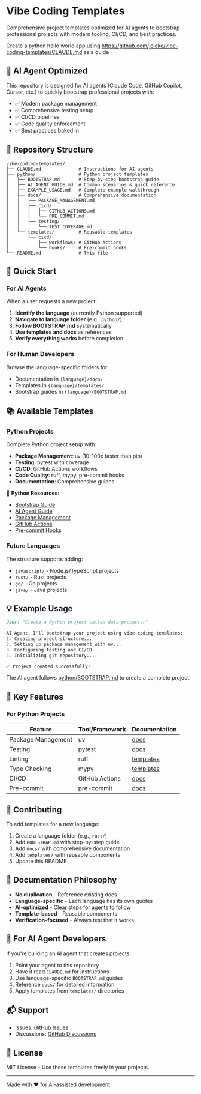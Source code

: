 # Vibe Coding Templates

Comprehensive project templates optimized for AI agents to bootstrap professional projects with modern tooling, CI/CD, and best practices.

Create a python hello world app using https://github.com/jelcke/vibe-coding-templates/CLAUDE.md as a guide


## 🤖 AI Agent Optimized

This repository is designed for AI agents (Claude Code, GitHub Copilot, Cursor, etc.) to quickly bootstrap professional projects with:

- ✅ Modern package management
- ✅ Comprehensive testing setup
- ✅ CI/CD pipelines
- ✅ Code quality enforcement
- ✅ Best practices baked in

## 📁 Repository Structure

```
vibe-coding-templates/
├── CLAUDE.md              # Instructions for AI agents
├── python/                # Python project templates
│   ├── BOOTSTRAP.md       # Step-by-step bootstrap guide
│   ├── AI_AGENT_GUIDE.md  # Common scenarios & quick reference
│   ├── EXAMPLE_USAGE.md   # Complete example walkthrough
│   ├── docs/              # Comprehensive documentation
│   │   ├── PACKAGE_MANAGEMENT.md
│   │   ├── cicd/
│   │   │   ├── GITHUB_ACTIONS.md
│   │   │   └── PRE_COMMIT.md
│   │   └── testing/
│   │       └── TEST_COVERAGE.md
│   └── templates/         # Reusable templates
│       └── cicd/
│           ├── workflows/ # GitHub Actions
│           └── hooks/     # Pre-commit hooks
└── README.md              # This file
```

## 🚀 Quick Start

### For AI Agents

When a user requests a new project:

1. **Identify the language** (currently Python supported)
2. **Navigate to language folder** (e.g., `python/`)
3. **Follow BOOTSTRAP.md** systematically
4. **Use templates and docs** as references
5. **Verify everything works** before completion

### For Human Developers

Browse the language-specific folders for:
- Documentation in `{language}/docs/`
- Templates in `{language}/templates/`
- Bootstrap guides in `{language}/BOOTSTRAP.md`

## 📚 Available Templates

### Python Projects

Complete Python project setup with:
- **Package Management**: `uv` (10-100x faster than pip)
- **Testing**: pytest with coverage
- **CI/CD**: GitHub Actions workflows
- **Code Quality**: ruff, mypy, pre-commit hooks
- **Documentation**: Comprehensive guides

📖 **Python Resources:**
- [Bootstrap Guide](python/BOOTSTRAP.md)
- [AI Agent Guide](python/AI_AGENT_GUIDE.md)
- [Package Management](python/docs/PACKAGE_MANAGEMENT.md)
- [GitHub Actions](python/docs/cicd/GITHUB_ACTIONS.md)
- [Pre-commit Hooks](python/docs/cicd/PRE_COMMIT.md)

### Future Languages

The structure supports adding:
- `javascript/` - Node.js/TypeScript projects
- `rust/` - Rust projects
- `go/` - Go projects
- `java/` - Java projects

## 💡 Example Usage

```markdown
User: "Create a Python project called data-processor"

AI Agent: I'll bootstrap your project using vibe-coding-templates:
1. Creating project structure...
2. Setting up package management with uv...
3. Configuring testing and CI/CD...
4. Initializing git repository...

✅ Project created successfully!
```

The AI agent follows [python/BOOTSTRAP.md](python/BOOTSTRAP.md) to create a complete project.

## 🎯 Key Features

### For Python Projects

| Feature | Tool/Framework | Documentation |
|---------|---------------|--------------|
| Package Management | uv | [docs](python/docs/PACKAGE_MANAGEMENT.md) |
| Testing | pytest | [docs](python/docs/testing/TEST_COVERAGE.md) |
| Linting | ruff | [templates](python/templates/cicd/hooks/) |
| Type Checking | mypy | [templates](python/templates/cicd/hooks/) |
| CI/CD | GitHub Actions | [docs](python/docs/cicd/GITHUB_ACTIONS.md) |
| Pre-commit | pre-commit | [docs](python/docs/cicd/PRE_COMMIT.md) |

## 🤝 Contributing

To add templates for a new language:

1. Create a language folder (e.g., `rust/`)
2. Add `BOOTSTRAP.md` with step-by-step guide
3. Add `docs/` with comprehensive documentation
4. Add `templates/` with reusable components
5. Update this README

## 📖 Documentation Philosophy

- **No duplication** - Reference existing docs
- **Language-specific** - Each language has its own guides
- **AI-optimized** - Clear steps for agents to follow
- **Template-based** - Reusable components
- **Verification-focused** - Always test that it works

## 🔧 For AI Agent Developers

If you're building an AI agent that creates projects:

1. Point your agent to this repository
2. Have it read `CLAUDE.md` for instructions
3. Use language-specific `BOOTSTRAP.md` guides
4. Reference `docs/` for detailed information
5. Apply templates from `templates/` directories

## 📬 Support

- Issues: [GitHub Issues](https://github.com/chrishayuk/vibe-coding-templates/issues)
- Discussions: [GitHub Discussions](https://github.com/chrishayuk/vibe-coding-templates/discussions)

## 📄 License

MIT License - Use these templates freely in your projects.

---

Made with ❤️ for AI-assisted development